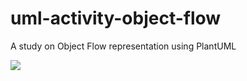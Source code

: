 # uml-activity-object-flow
A study on Object Flow representation using PlantUML


![](http://www.plantuml.com/plantuml/proxy?cache=no&src=https://github.com/masmangan/uml-activity-object-flow/blob/main/figure-15-01.puml)
